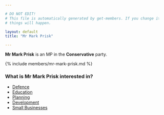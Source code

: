 ```yaml
---

# DO NOT EDIT!
# This file is automatically generated by get-members. If you change it, bad
# things will happen.

layout: default
title: "Mr Mark Prisk"

---
```


**Mr Mark Prisk** is an MP in the **Conservative** party.

{% include members/mr-mark-prisk.md %}

### What is Mr Mark Prisk interested in?


* [Defence](/interests/defence.html)
* [Education](/interests/education.html)
* [Planning](/interests/planning.html)
* [Development](/interests/development.html)
* [Small Businesses](/interests/small-businesses.html)
